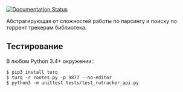 [![Documentation Status](https://readthedocs.org/projects/magnetto/badge/?version=latest)](http://magnetto.readthedocs.io/ru/latest/?badge=latest)


Абстрагирующая от сложностей работы по парсингу и поиску по торрент трекерам библиотека.

Тестирование
------------

В любом Python 3.4+ окружении::

    $ pip3 install turq
    $ turq -r routes.py -p 9877 --no-editor
    $ python3 -m unittest tests/test_rutracker_api.py
